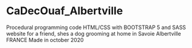 # CaDecOuaf_Albertville
Procedural programming code HTML/CSS with BOOTSTRAP 5 and SASS
website for a friend, shes a dog grooming at home in Savoie Albertville FRANCE
Made in october 2020
